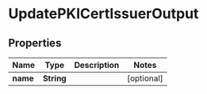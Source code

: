 

# UpdatePKICertIssuerOutput

## Properties

Name | Type | Description | Notes
------------ | ------------- | ------------- | -------------
**name** | **String** |  |  [optional]



